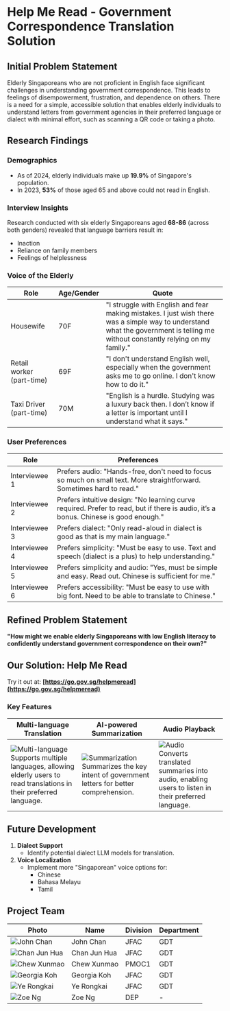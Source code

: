 # Help Me Read - Government Correspondence Translation Solution

## Initial Problem Statement
Elderly Singaporeans who are not proficient in English face significant challenges in understanding government correspondence. This leads to feelings of disempowerment, frustration, and dependence on others. There is a need for a simple, accessible solution that enables elderly individuals to understand letters from government agencies in their preferred language or dialect with minimal effort, such as scanning a QR code or taking a photo.

## Research Findings

### Demographics
- As of 2024, elderly individuals make up **19.9%** of Singapore's population.
- In 2023, **53%** of those aged 65 and above could not read in English.

### Interview Insights
Research conducted with six elderly Singaporeans aged **68-86** (across both genders) revealed that language barriers result in:
- Inaction
- Reliance on family members
- Feelings of helplessness

### Voice of the Elderly

| Role | Age/Gender | Quote |
|------|------------|-------|
| Housewife | 70F | "I struggle with English and fear making mistakes. I just wish there was a simple way to understand what the government is telling me without constantly relying on my family." |
| Retail worker (part-time) | 69F | "I don't understand English well, especially when the government asks me to go online. I don't know how to do it." |
| Taxi Driver (part-time) | 70M | "English is a hurdle. Studying was a luxury back then. I don’t know if a letter is important until I understand what it says." |

### User Preferences

| Role | Preferences |
|------|-------------|
| Interviewee 1 | Prefers audio: "Hands-free, don't need to focus so much on small text. More straightforward. Sometimes hard to read." |
| Interviewee 2 | Prefers intuitive design: "No learning curve required. Prefer to read, but if there is audio, it’s a bonus. Chinese is good enough." |
| Interviewee 3 | Prefers dialect: "Only read-aloud in dialect is good as that is my main language." |
| Interviewee 4 | Prefers simplicity: "Must be easy to use. Text and speech (dialect is a plus) to help understanding." |
| Interviewee 5 | Prefers simplicity and audio: "Yes, must be simple and easy. Read out. Chinese is sufficient for me." |
| Interviewee 6 | Prefers accessibility: "Must be easy to use with big font. Need to be able to translate to Chinese." |

## Refined Problem Statement
**"How might we enable elderly Singaporeans with low English literacy to confidently understand government correspondence on their own?"**

## Our Solution: Help Me Read
Try it out at: **[https://go.gov.sg/helpmeread](https://go.gov.sg/helpmeread)**

### Key Features

| **Multi-language Translation** | **AI-powered Summarization** | **Audio Playback** |
|-----------------------------|--------------------------|--------------------|
| ![Multi-language](https://github.com/maodees/hlpmeread2/blob/main/assets/multi-language.jpg) <br> Supports multiple languages, allowing elderly users to read translations in their preferred language. | ![Summarization](https://github.com/maodees/hlpmeread2/blob/main/assets/summarization.jpg) <br> Summarizes the key intent of government letters for better comprehension. | ![Audio](https://github.com/maodees/hlpmeread2/blob/main/assets/audio.jpg) <br> Converts translated summaries into audio, enabling users to listen in their preferred language. |

## Future Development
1. **Dialect Support**
   - Identify potential dialect LLM models for translation.
2. **Voice Localization**
   - Implement more "Singaporean" voice options for:
     - Chinese
     - Bahasa Melayu
     - Tamil

## Project Team

| Photo | Name | Division | Department |
|-------|------|----------|------------|
| ![John Chan](/images/john-chan.jpg) | John Chan | JFAC | GDT |
| ![Chan Jun Hua](/images/chan-jun-hua.jpg) | Chan Jun Hua | JFAC | GDT |
| ![Chew Xunmao](/images/chew-xunmao.jpg) | Chew Xunmao | PMOC1 | GDT |
| ![Georgia Koh](/images/georgia-koh.jpg) | Georgia Koh | JFAC | GDT |
| ![Ye Rongkai](/images/ye-rongkai.jpg) | Ye Rongkai | JFAC | GDT |
| ![Zoe Ng](/images/zoe-ng.jpg) | Zoe Ng | DEP | - |